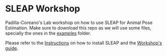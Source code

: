 # SLEAP Workshop

Padilla-Coreano's Lab workshop on how to use SLEAP for Animal Pose Estimation. Make sure to download this repo as we will use some files, specially the ones in the [examples](https://github.com/rdiazrincon/SLEAP_workshop/tree/master/examples) folder.

Please refer to the [Instructions](https://github.com/rdiazrincon/SLEAP_workshop/blob/master/Instructions.md) on how to install SLEAP and the [Workshop's guide](https://github.com/rdiazrincon/SLEAP_workshop/blob/master/Workshop.md).

